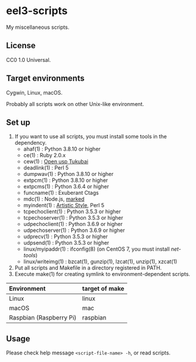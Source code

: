 eel3-scripts
============

My miscellaneous scripts.

License
-------

CC0 1.0 Universal.

Target environments
-------------------

Cygwin, Linux, macOS.

Probably all scripts work on other Unix-like environment.

Set up
------

1. If you want to use all scripts, you must install some tools in the dependency.
    * ahaf(1) : Python 3.8.10 or higher
    * ce(1) : Ruby 2.0.x
    * cew(1) : [Open usp Tukubai](https://github.com/usp-engineers-community/Open-usp-Tukubai "Open usp Tukubai")
    * deadlink(1) : Perl 5
    * dumpwav(1) : Python 3.8.10 or higher
    * extpcm(1) : Python 3.8.10 or higher
    * extpcms(1) : Python 3.6.4 or higher
    * funcname(1) : Exuberant Ctags
    * mdc(1) : Node.js, [marked](https://github.com/chjj/marked "marked")
    * myindent(1) : [Artistic Style](http://astyle.sourceforge.net/ "Artistic Style"), Perl 5
    * tcpechoclient(1) : Python 3.5.3 or higher
    * tcpechoserver(1) : Python 3.5.3 or higher
    * udpechoclient(1) : Python 3.6.9 or higher
    * udpechoserver(1) : Python 3.6.9 or higher
    * udprecv(1) : Python 3.5.3 or higher
    * udpsend(1) : Python 3.5.3 or higher
    * linux/myipaddr(1) : ifconfig(8) (on CentOS 7, you must install *net-tools*)
    * linux/writeimg(1) : bzcat(1), gunzip(1), lzcat(1), unzip(1), xzcat(1)
2. Put all scripts and Makefile in a directory registered in PATH.
3. Execute make(1) for creating symlink to environment-dependent scripts.

| Environment             | target of make |
|:------------------------|:---------------|
| Linux                   | linux          |
| macOS                   | mac            |
| Raspbian (Raspberry Pi) | raspbian       |

Usage
-----

Please check help message `<script-file-name> -h`, or read scripts.
